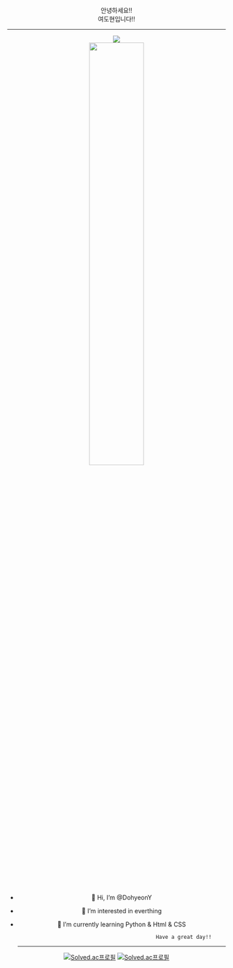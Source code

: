 <div align="center">
  안녕하세요!! 
</div>
<div align="center">
여도현입니다!!
</div>
<hr>

<div align="center">
  <a href="https://hits.seeyoufarm.com"><img src="https://hits.seeyoufarm.com/api/count/incr/badge.svg?url=https%3A%2F%2Fgithub.com%2FDohyeonY&count_bg=%23FFC8EF&title_bg=%23FF5757&icon=waze.svg&icon_color=%23FFF9F9&title=%EC%96%BC%EB%A7%88%EB%82%98+%EB%93%A4%EC%96%B4%EC%99%94%EC%A7%80%3F&edge_flat=false"/></a>
  <div>

<img width="50%" src="https://postfiles.pstatic.net/MjAyMjA4MTZfNjkg/MDAxNjYwNTgwNDQzODE1.uETem_Zp5APgJbLnR3nuydcSHnXh7-1l94ArewMaKQIg.SZWWdGMNXVfx_iIiKBLOawDv0EYhz0zjxdYlnrV747Ug.GIF.12duddnjsgl/Photos.gif?type=w580"/>









- 👋 Hi, I’m @DohyeonY
- 👀 I’m interested in everthing
- 🌱 I’m currently learning Python & Html & CSS


                                                    
                                              Have a great day!!
    
    <hr>
[![Solved.ac프로필](http://mazassumnida.wtf/api/generate_badge?boj={ydh1509})](https://solved.ac/{ydh1509})
[![Solved.ac프로필](http://mazassumnida.wtf/api/generate_badge?boj={ydh51216@gmail.com})](https://solved.ac/{ydh51216@gmail.com})

